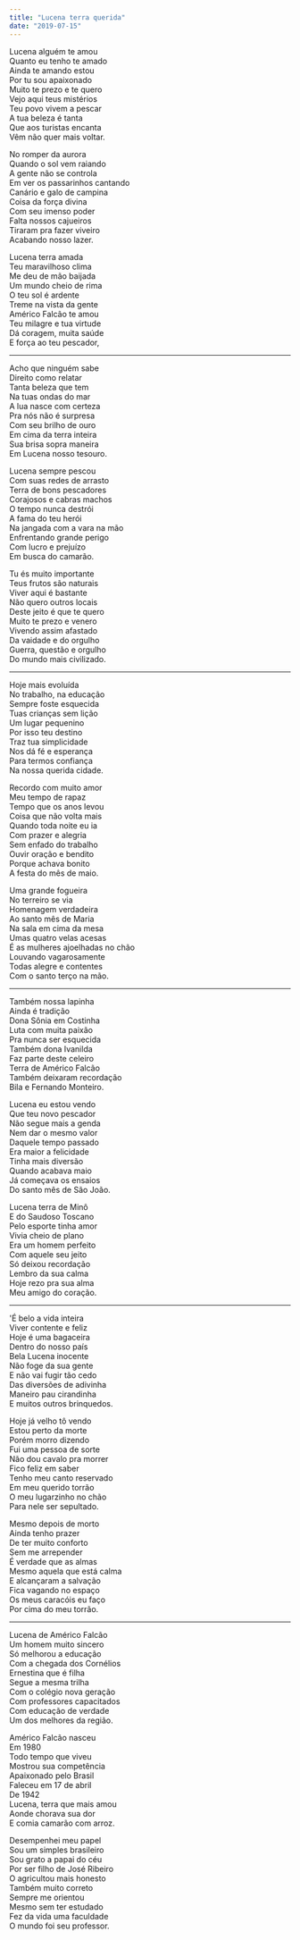```yaml
---
title: "Lucena terra querida"
date: "2019-07-15"
---
```


Lucena alguém te amou  
Quanto eu tenho te amado  
Ainda te amando estou  
Por tu sou apaixonado  
Muito te prezo e te quero  
Vejo aqui teus mistérios  
Teu povo vivem a pescar  
A tua beleza é tanta  
Que aos turistas encanta  
Vêm não quer mais voltar.  

No romper da aurora  
Quando o sol vem raiando  
A gente não se controla  
Em ver os passarinhos cantando  
Canário e galo de campina  
Coisa da força divina  
Com seu imenso poder  
Falta nossos cajueiros  
Tiraram pra fazer viveiro  
Acabando nosso lazer.  

Lucena terra amada  
Teu maravilhoso clima  
Me deu de mão baijada  
Um mundo cheio de rima  
O teu sol é ardente  
Treme na vista da gente  
Américo Falcão te amou  
Teu milagre e tua virtude  
Dá coragem, muita saúde  
E força ao teu pescador,  

---

Acho que ninguém sabe  
Direito como relatar  
Tanta beleza que tem  
Na tuas ondas do mar  
A lua nasce com certeza  
Pra nós não é surpresa  
Com seu brilho de ouro  
Em cima da terra inteira  
Sua brisa sopra maneira  
Em Lucena nosso tesouro.  

Lucena sempre pescou  
Com suas redes de arrasto  
Terra de bons pescadores  
Corajosos e cabras machos  
O tempo nunca destrói  
A fama do teu herói  
Na jangada com a vara na mão  
Enfrentando grande perigo  
Com lucro e prejuízo  
Em busca do camarão.  

Tu és muito importante  
Teus frutos são naturais  
Viver aqui é bastante  
Não quero outros locais  
Deste jeito é que te quero  
Muito te prezo e venero  
Vivendo assim afastado  
Da vaidade e do orgulho  
Guerra, questão e orgulho  
Do mundo mais civilizado.  

---

Hoje mais evoluída  
No trabalho, na educação  
Sempre foste esquecida  
Tuas crianças sem lição  
Um lugar pequenino  
Por isso teu destino  
Traz tua simplicidade  
Nos dá fé e esperança  
Para termos confiança  
Na nossa querida cidade.  

Recordo com muito amor  
Meu tempo de rapaz  
Tempo que os anos levou  
Coisa que não volta mais  
Quando toda noite eu ia  
Com prazer e alegria  
Sem enfado do trabalho  
Ouvir oração e bendito  
Porque achava bonito  
A festa do mês de maio.  

Uma grande fogueira  
No terreiro se via  
Homenagem verdadeira  
Ao santo mês de Maria  
Na sala em cima da mesa  
Umas quatro velas acesas  
É as mulheres ajoelhadas no chão  
Louvando vagarosamente  
Todas alegre e contentes  
Com o santo terço na mão.  

---

Também nossa lapinha  
Ainda é tradição  
Dona Sônia em Costinha  
Luta com muita paixão  
Pra nunca ser esquecida  
Também dona Ivanilda  
Faz parte deste celeiro  
Terra de Américo Falcão  
Também deixaram recordação  
Bila e Fernando Monteiro.  

Lucena eu estou vendo  
Que teu novo pescador  
Não segue mais a genda  
Nem dar o mesmo valor  
Daquele tempo passado  
Era maior a felicidade  
Tinha mais diversão  
Quando acabava maio  
Já começava os ensaios  
Do santo mês de São João.  

Lucena terra de Minô  
E do Saudoso Toscano  
Pelo esporte tinha amor  
Vivia cheio de plano  
Era um homem perfeito  
Com aquele seu jeito  
Só deixou recordação  
Lembro da sua calma  
Hoje rezo pra sua alma  
Meu amigo do coração.  

---

'É belo a vida inteira  
Viver contente e feliz  
Hoje é uma bagaceira  
Dentro do nosso país  
Bela Lucena inocente  
Não foge da sua gente  
E não vai fugir tão cedo  
Das diversões de adivinha  
Maneiro pau cirandinha  
E muitos outros brinquedos.  

Hoje já velho tô vendo  
Estou perto da morte  
Porém morro dizendo  
Fui uma pessoa de sorte  
Não dou cavalo pra morrer  
Fico feliz em saber  
Tenho meu canto reservado  
Em meu querido torrão  
O meu lugarzinho no chão  
Para nele ser sepultado.  

Mesmo depois de morto  
Ainda tenho prazer  
De ter muito conforto  
Sem me arrepender  
É verdade que as almas  
Mesmo aquela que está calma  
E alcançaram a salvação  
Fica vagando no espaço  
Os meus caracóis eu faço  
Por cima do meu torrão.  

---

Lucena de Américo Falcão  
Um homem muito sincero  
Só melhorou a educação  
Com a chegada dos Cornélios  
Ernestina que é filha  
Segue a mesma trilha  
Com o colégio nova geração  
Com professores capacitados  
Com educação de verdade  
Um dos melhores da região.  

Américo Falcão nasceu  
Em 1980  
Todo tempo que viveu  
Mostrou sua competência  
Apaixonado pelo Brasil  
Faleceu em 17 de abril  
De 1942  
Lucena, terra que mais amou  
Aonde chorava sua dor  
E comia camarão com arroz.  

Desempenhei meu papel  
Sou um simples brasileiro  
Sou grato a papai do céu  
Por ser filho de José Ribeiro  
O agricultou mais honesto  
Também muito correto  
Sempre me orientou  
Mesmo sem ter estudado  
Fez da vida uma faculdade  
O mundo foi seu professor.

